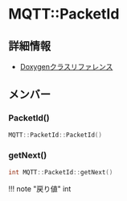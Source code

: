 # MQTT::PacketId



## 詳細情報

- [Doxygenクラスリファレンス](https://lang-ship.com/reference/Arduino/latest/class_m_q_t_t_1_1_packet_id.html)

## メンバー

### PacketId()



```c
MQTT::PacketId::PacketId()
```



### getNext()



```c
int MQTT::PacketId::getNext()
```

!!! note "戻り値"
	int



